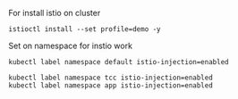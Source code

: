 For install istio on cluster

```
istioctl install --set profile=demo -y 
```

Set on namespace for instio work
```
kubectl label namespace default istio-injection=enabled

kubectl label namespace tcc istio-injection=enabled
kubectl label namespace app istio-injection=enabled
```
